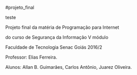 #projeto_final

teste

Projeto final da matéria de Programação para Internet

do curso de Segurança da Informação V módulo

Faculdade de Tecnologia Senac Goiás 2016/2

Professor: Elias Ferreira.

Alunos: Allan B. Guimarães, 
        Carlos Antônio, 
        Juarez Oliveira.
